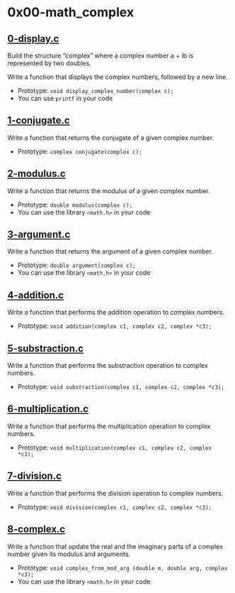 # 0x00-math_complex

## [0-display.c](./0-display.c)
Build the structure “complex” where a complex number a + ib is represented by two doubles.

Write a function that displays the complex numbers, followed by a new line.
- Prototype: `void display_complex_number(complex c);`
- You can use `printf` in your code

## [1-conjugate.c](./1-conjugate.c)
Write a function that returns the conjugate of a given complex number.
- Prototype: `complex conjugate(complex c);`

## [2-modulus.c](./2-modulus.c)
Write a function that returns the modulus of a given complex number.
- Prototype: `double modulus(complex c);`
- You can use the library `<math.h>` in your code

## [3-argument.c](./3-argument.c)
Write a function that returns the argument of a given complex number.
- Prototype: `double argument(complex c);`
- You can use the library `<math.h>` in your code

## [4-addition.c](./4-addition.c)
Write a function that performs the addition operation to complex numbers.
- Prototype: `void addition(complex c1, complex c2, complex *c3);`

## [5-substraction.c](./5-substraction.c)
Write a function that performs the substraction operation to complex numbers.
- Prototype: `void substraction(complex c1, complex c2, complex *c3);`

## [6-multiplication.c](./6-multiplication.c)
Write a function that performs the multiplication operation to complex numbers.
- Prototype: `void multiplication(complex c1, complex c2, complex *c3);`

## [7-division.c](./7-division.c)
Write a function that performs the division operation to complex numbers.
- Prototype: `void division(complex c1, complex c2, complex *c3);`

## [8-complex.c](./8-complex.c)
Write a function that update the real and the imaginary parts of a complex number given its modulus and arguments.
- Prototype: `void complex_from_mod_arg (double m, double arg, complex *c3);`
- You can use the library `<math.h>` in your code
